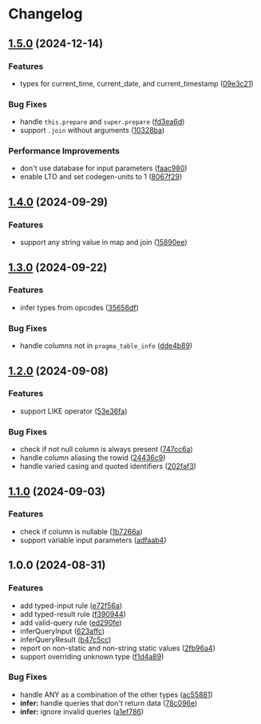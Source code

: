 # Changelog

## [1.5.0](https://github.com/merceyz/eslint-plugin-sqlite/compare/v1.4.0...v1.5.0) (2024-12-14)


### Features

* types for current_time, current_date, and current_timestamp ([09e3c21](https://github.com/merceyz/eslint-plugin-sqlite/commit/09e3c21fbf5aebc81d3f29908bab378d4dc4ec90))


### Bug Fixes

* handle `this.prepare` and `super.prepare` ([fd3ea6d](https://github.com/merceyz/eslint-plugin-sqlite/commit/fd3ea6d1e23403c3045aee0955a634627c45f5f3))
* support `.join` without arguments ([10328ba](https://github.com/merceyz/eslint-plugin-sqlite/commit/10328ba2f75866147d1fd76725ad49ffad6b7b87))


### Performance Improvements

* don't use database for input parameters ([faac980](https://github.com/merceyz/eslint-plugin-sqlite/commit/faac9808437b7261ebb0b2bbea966931b12c8389))
* enable LTO and set codegen-units to 1 ([8067f29](https://github.com/merceyz/eslint-plugin-sqlite/commit/8067f2958f53c47363e208bc5cee6774f712ae99))

## [1.4.0](https://github.com/merceyz/eslint-plugin-sqlite/compare/v1.3.0...v1.4.0) (2024-09-29)


### Features

* support any string value in map and join ([15890ee](https://github.com/merceyz/eslint-plugin-sqlite/commit/15890ee19f49285ccfa51874dfd98269f002287e))

## [1.3.0](https://github.com/merceyz/eslint-plugin-sqlite/compare/v1.2.0...v1.3.0) (2024-09-22)


### Features

* infer types from opcodes ([35656df](https://github.com/merceyz/eslint-plugin-sqlite/commit/35656df595dafc8bf5b00c7c44b19a15798c9246))


### Bug Fixes

* handle columns not in `pragma_table_info` ([dde4b89](https://github.com/merceyz/eslint-plugin-sqlite/commit/dde4b896d909fc4b01d781e9439fcbdaaead3433))

## [1.2.0](https://github.com/merceyz/eslint-plugin-sqlite/compare/v1.1.0...v1.2.0) (2024-09-08)


### Features

* support LIKE operator ([53e36fa](https://github.com/merceyz/eslint-plugin-sqlite/commit/53e36fa4ea170c14bf9eb53e883b672123c6c30f))


### Bug Fixes

* check if not null column is always present ([747cc6a](https://github.com/merceyz/eslint-plugin-sqlite/commit/747cc6a433b1513d098fa982384d54b8aa7a33dc))
* handle column aliasing the rowid ([24436c9](https://github.com/merceyz/eslint-plugin-sqlite/commit/24436c9a4f911059943e28c05c99710c8874727a))
* handle varied casing and quoted identifiers ([202faf3](https://github.com/merceyz/eslint-plugin-sqlite/commit/202faf329d20fb7a4f90da53643d64025b5fc5e2))

## [1.1.0](https://github.com/merceyz/eslint-plugin-sqlite/compare/v1.0.0...v1.1.0) (2024-09-03)


### Features

* check if column is nullable ([1b7266a](https://github.com/merceyz/eslint-plugin-sqlite/commit/1b7266adfeea78de07a6b0efc35e4d9fd94f6537))
* support variable input parameters ([adfaab4](https://github.com/merceyz/eslint-plugin-sqlite/commit/adfaab4b02714d97eb2a897c67e861cf310155bc))

## 1.0.0 (2024-08-31)


### Features

* add typed-input rule ([e72f56a](https://github.com/merceyz/eslint-plugin-sqlite/commit/e72f56a62d8be433003ff67019348763e4bc5826))
* add typed-result rule ([f390944](https://github.com/merceyz/eslint-plugin-sqlite/commit/f39094434ac6cf891fc2c7da84bd7c47ebe9db29))
* add valid-query rule ([ed290fe](https://github.com/merceyz/eslint-plugin-sqlite/commit/ed290fea7c868f3492dcf4e4409b98ab223843ef))
* inferQueryInput ([623affc](https://github.com/merceyz/eslint-plugin-sqlite/commit/623affc498079782036b06407f276c36a0771929))
* inferQueryResult ([b47c5cc](https://github.com/merceyz/eslint-plugin-sqlite/commit/b47c5cca521bfb256be55b7086f012a0fdc79d93))
* report on non-static and non-string static values ([2fb96a4](https://github.com/merceyz/eslint-plugin-sqlite/commit/2fb96a48b01b0d9e9be93ddb34a9e7a528e7e62a))
* support overriding unknown type ([f1d4a89](https://github.com/merceyz/eslint-plugin-sqlite/commit/f1d4a89f72d6dc8521154e2d3b368a383154cf8d))


### Bug Fixes

* handle ANY as a combination of the other types ([ac55881](https://github.com/merceyz/eslint-plugin-sqlite/commit/ac55881176174535842df6d0f33e049dba97cf76))
* **infer:** handle queries that don't return data ([78c096e](https://github.com/merceyz/eslint-plugin-sqlite/commit/78c096ec2c9f472070a2af30a3c94d9eeda1ed7f))
* **infer:** ignore invalid queries ([a1ef786](https://github.com/merceyz/eslint-plugin-sqlite/commit/a1ef786c378cdd4f51861811226e9c41fad0cbd4))
